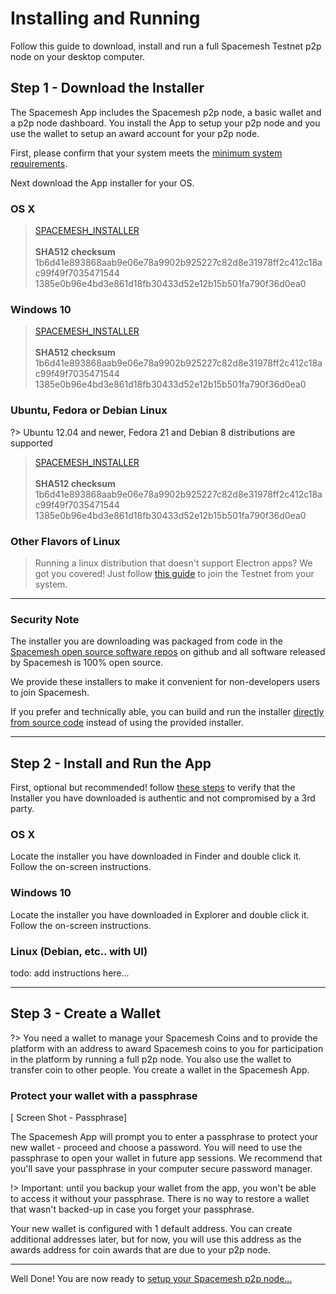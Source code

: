 # Installing and Running

Follow this guide to download, install and run a full Spacemesh Testnet p2p node on your desktop computer.


## Step 1 - Download the Installer

The Spacemesh App includes the Spacemesh p2p node, a basic wallet and a p2p node dashboard. You install the App to setup your p2p node and you use the wallet to setup an award account for your p2p node.

First, please confirm that your system meets the [minimum system requirements](requirements.md).

Next download the App installer for your OS.

### OS X

> [SPACEMESH_INSTALLER](setup.app)
<br/><Br/>**SHA512 checksum**
1b6d41e893868aab9e06e78a9902b925227c82d8e31978ff2c412c18ac99f49f7035471544 1385e0b96e4bd3e861d18fb30433d52e12b15b501fa790f36d0ea0

### Windows 10

> [SPACEMESH_INSTALLER](setup.app)
<Br/><br/>**SHA512 checksum**
1b6d41e893868aab9e06e78a9902b925227c82d8e31978ff2c412c18ac99f49f7035471544 1385e0b96e4bd3e861d18fb30433d52e12b15b501fa790f36d0ea0

### Ubuntu, Fedora or Debian Linux

?> Ubuntu 12.04 and newer, Fedora 21 and Debian 8 distributions are supported

> [SPACEMESH_INSTALLER](setup.app)
<Br/><br/>**SHA512 checksum**
1b6d41e893868aab9e06e78a9902b925227c82d8e31978ff2c412c18ac99f49f7035471544 1385e0b96e4bd3e861d18fb30433d52e12b15b501fa790f36d0ea0

### Other Flavors of Linux

> Running a linux distribution that doesn't support Electron apps? We got you covered! Just follow [this guide](linux.md) to join the Testnet from your system.

---
### Security Note
The installer you are downloading was packaged from code in the [Spacemesh open source software repos](https://github.com/spacemeshos) on github and all software released by Spacemesh is 100% open source.

We provide these installers to make it convenient for non-developers users to join Spacemesh.

If you prefer and technically able, you can build and run the installer [directly from source code](soruce.md) instead of using the provided installer.


---

## Step 2 - Install and Run the App

First, optional but recommended! follow [these steps](auth.md) to verify that the Installer you have downloaded is authentic and not compromised by a 3rd party.

### OS X
Locate the installer you have downloaded in Finder and double click it. Follow the on-screen instructions.

### Windows 10
Locate the installer you have downloaded in Explorer and double click it. Follow the on-screen instructions.

### Linux (Debian, etc.. with UI)
todo: add instructions here...

---

## Step 3 - Create a Wallet

?> You need a wallet to manage your Spacemesh Coins and to provide the platform with an address to award Spacemesh coins to you for participation in the platform by running a full p2p node. You also use the wallet to transfer coin to other people. You create a wallet in the Spacemesh App.

### Protect your wallet with a passphrase

[ Screen Shot - Passphrase]

The Spacemesh App will prompt you to enter a passphrase to protect your new wallet - proceed and choose a password. You will need to use the passphrase to open your wallet in future app sessions. We recommend that you'll save your passphrase in your computer secure password manager.

!> Important: until you backup your wallet from the app, you won't be able to access it without your passphrase. There is no way to restore a wallet that wasn't backed-up in case you forget your passphrase.

Your new wallet is configured with 1 default address. You can create additional addresses later, but for now, you will use this address as the awards address for coin awards that are due to your p2p node.

---

Well Done! You are now ready to [setup your Spacemesh p2p node...](guide/setup.md)
